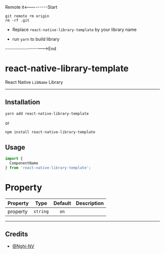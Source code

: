 Remote it<---------Start

```
git remote rm origin
rm -rf .git
```

- Replace `react-native-library-template` by your library name

- run `yarn` to build library

------------------->End


# react-native-library-template

React Native `LibName` Library

---

<!-- 
[![CircleCI](https://circleci.com/gh/nghinv-software/react-native-library-template.svg?style=svg)](https://circleci.com/gh/nghinv-software/react-native-library-template)
[![Version][version-badge]][package]
[![MIT License][license-badge]][license]
[![All Contributors][all-contributors-badge]][all-contributors]
[![PRs Welcome][prs-welcome-badge]][prs-welcome] 
-->

<!-- <p align="center">
<img src="./assets/demo.png" width="300"/>
</p> -->

## Installation

```sh
yarn add react-native-library-template
```

or 

```sh
npm install react-native-library-template
```

## Usage

```js
import { 
  ComponentName
} from 'react-native-library-template';
```

# Property

| Property | Type | Default | Description |
|----------|:----:|:-------:|-------------|
| property | `string` | `on` |  |

---
## Credits

- [@Nghi-NV](https://github.com/Nghi-NV)

[version-badge]: https://img.shields.io/npm/v/@nghinv/react-native-library-template.svg?style=flat-square
[package]: https://www.npmjs.com/package/@nghinv/react-native-library-template
[license-badge]: https://img.shields.io/npm/l/@nghinv/react-native-library-template.svg?style=flat-square
[license]: https://opensource.org/licenses/MIT
[all-contributors-badge]: https://img.shields.io/badge/all_contributors-1-orange.svg?style=flat-square
[all-contributors]: #contributors
[prs-welcome-badge]: https://img.shields.io/badge/PRs-welcome-brightgreen.svg?style=flat-square
[prs-welcome]: http://makeapullrequest.com
